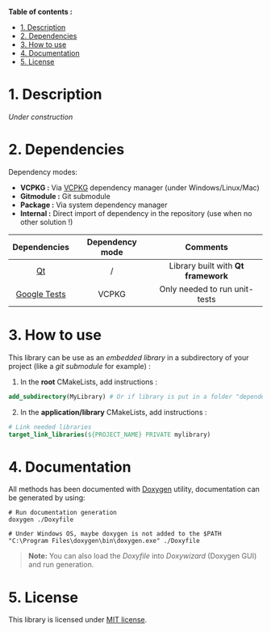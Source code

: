 **Table of contents :**
- [1. Description](#1-description)
- [2. Dependencies](#2-dependencies)
- [3. How to use](#3-how-to-use)
- [4. Documentation](#4-documentation)
- [5. License](#5-license)

# 1. Description

_Under construction_

# 2. Dependencies

Dependency modes:
- **VCPKG :** Via [VCPKG][vcpkg-tutorial] dependency manager (under Windows/Linux/Mac)
- **Gitmodule :** Git submodule
- **Package :** Via system dependency manager
- **Internal :** Direct import of dependency in the repository (use when no other solution !)

| Dependencies | Dependency mode | Comments |
|:-:|:-:|:-:|
| [Qt][qt-official] | / | Library built with **Qt framework** |
| [Google Tests][gtest-repo] | VCPKG | Only needed to run unit-tests |

# 3. How to use

This library can be use as an _embedded library_ in a subdirectory of your project (like a _git submodule_ for example) :
1. In the **root** CMakeLists, add instructions :
```cmake
add_subdirectory(MyLibrary) # Or if library is put in a folder "dependencies" : add_subdirectory(dependencies/MyLibrary)
```

2. In the **application/library** CMakeLists, add instructions :
```cmake
# Link needed libraries
target_link_libraries(${PROJECT_NAME} PRIVATE mylibrary)
```

# 4. Documentation

All methods has been documented with [Doxygen][doxygen-official] utility, documentation can be generated by using:
```shell
# Run documentation generation
doxygen ./Doxyfile

# Under Windows OS, maybe doxygen is not added to the $PATH
"C:\Program Files\doxygen\bin\doxygen.exe" ./Doxyfile
```
> **Note:** You can also load the _Doxyfile_ into _Doxywizard_ (Doxygen GUI) and run generation.

# 5. License

This library is licensed under [MIT license][repo-license].

<!-- Links of this repository -->
[repo-license]: LICENSE

<!-- External links -->
[doxygen-official]: https://www.doxygen.nl/index.html
[gtest-repo]: https://github.com/google/googletest

[qt-official]: https://www.qt.io/
[qt-installer]: https://www.qt.io/download-qt-installer

[vcpkg-tutorial]: https://github.com/legerch/develop-memo/tree/master/Toolchains/Build%20systems/VCPKG